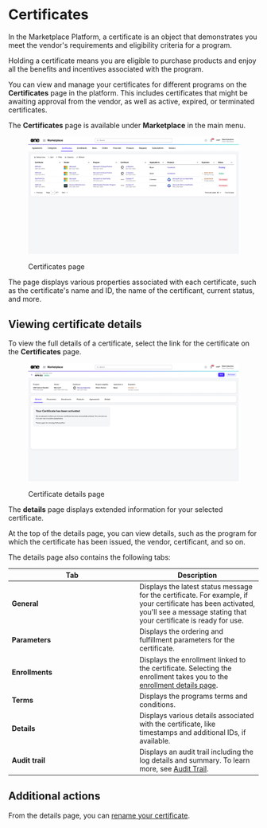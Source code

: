 # Certificates

In the Marketplace Platform, a certificate is an object that demonstrates you meet the vendor's requirements and eligibility criteria for a program.&#x20;

Holding a certificate means you are eligible to purchase products and enjoy all the benefits and incentives associated with the program.&#x20;

You can view and manage your certificates for different programs on the **Certificates** page in the platform. This includes certificates that might be awaiting approval from the vendor, as well as active, expired, or terminated certificates.&#x20;

The **Certificates** page is available under **Marketplace** in the main menu.

<figure><img src="../../../.gitbook/assets/certificates_page.png" alt=""><figcaption><p>Certificates page</p></figcaption></figure>

The page displays various properties associated with each certificate, such as the certificate's name and ID, the name of the certificant, current status, and more.

## Viewing certificate details <a href="#subscription-details" id="subscription-details"></a>

To view the full details of a certificate, select the link for the certificate on the **Certificates** page.

<figure><img src="../../../.gitbook/assets/certificate_details_page.png" alt=""><figcaption><p>Certificate details page</p></figcaption></figure>

The **details** page displays extended information for your selected certificate.

At the top of the details page, you can view details, such as the program for which the certificate has been issued, the vendor, certificant, and so on.&#x20;

The details page also contains the following tabs:

<table><thead><tr><th width="243">Tab</th><th>Description</th></tr></thead><tbody><tr><td><strong>General</strong> </td><td>Displays the latest status message for the certificate. For example, if your certificate has been activated, you'll see a message stating that your certificate is ready for use.  </td></tr><tr><td><strong>Parameters</strong></td><td>Displays the ordering and fulfillment parameters for the certificate.</td></tr><tr><td><strong>Enrollments</strong> </td><td>Displays the enrollment linked to the certificate. Selecting the enrollment takes you to the <a href="../enrollments/#subscription-details">enrollment details page</a>.</td></tr><tr><td><strong>Terms</strong></td><td>Displays the programs terms and conditions.</td></tr><tr><td><strong>Details</strong> </td><td>Displays various details associated with the certificate, like timestamps and additional IDs, if available.</td></tr><tr><td><strong>Audit trail</strong></td><td>Displays an audit trail including the log details and summary. To learn more, see <a href="../../settings/audit-trail.md">Audit Trail</a>.</td></tr></tbody></table>

## Additional actions

From the details page, you can [rename your certificate](rename-certificate.md).&#x20;
